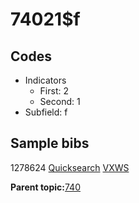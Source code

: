 # 74021$f

## Codes

-   Indicators
    -   First: 2
    -   Second: 1
-   Subfield: f

## Sample bibs

1278624 [Quicksearch](https://search.library.yale.edu/catalog/1278624) [VXWS](http://prodorbis.library.yale.edu:7014/vxws/GetHoldingsService?bibId=1278624)

**Parent topic:**[740](../../tags/740/740.md)

